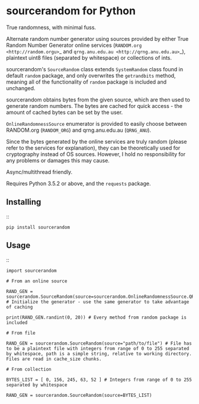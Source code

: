 sourcerandom for Python
============

True randomness, with minimal fuss.

Alternate random number generator using sources provided by either True Random Number Generator online services (`RANDOM.org <http://random.orgu>`_ and `qrng.anu.edu.au <http://qrng.anu.edu.au>`_), plaintext uint8 files (separated by whitespace) or collections of ints.

sourcerandom's ``SourceRandom`` class extends ``SystemRandom`` class found in default ``random`` package, and only overwrites the ``getrandbits`` method, meaning all of the functionality of ``random`` package is included and unchanged.

sourcerandom obtains bytes from the given source, which are then used to generate random numbers. The bytes are cached for quick access - the amount of cached bytes can be set by the user.

``OnlineRandomnessSource`` enumerator is provided to easily choose between RANDOM.org (``RANDOM_ORG``) and qrng.anu.edu.au (``QRNG_ANU``).

Since the bytes generated by the online services are truly random (please refer to the services for explanation), they can be theoretically used for cryptography instead of OS sources. However, I hold no responsibility for any problems or damages this may cause.

Async/multithread friendly.

Requires Python 3.5.2 or above, and the ``requests`` package.

Installing
----------

::

    pip install sourcerandom

Usage
----------

::

    import sourcerandom

    # From an online source

    RAND_GEN = sourcerandom.SourceRandom(source=sourcerandom.OnlineRandomnessSource.QRNG_ANU) # Initialize the generator - use the same generator to take advantage of caching

    print(RAND_GEN.randint(0, 20)) # Every method from random package is included

    # From file

    RAND_GEN = sourcerandom.SourceRandom(source="path/to/file") # File has to be a plaintext file with integers from range of 0 to 255 separated by whitespace, path is a simple string, relative to working directory. Files are read in cache_size chunks.

    # From collection

    BYTES_LIST = [ 0, 156, 245, 63, 52 ] # Integers from range of 0 to 255 separated by whitespace

    RAND_GEN = sourcerandom.SourceRandom(source=BYTES_LIST)